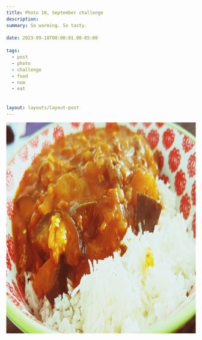 ```yaml
---
title: Photo 18, September challenge
description:
summary: So warming. So tasty.

date: 2023-09-18T00:00:01.00-05:00

tags:
  - post
  - photo
  - challenge
  - food
  - nom
  - eat


layout: layouts/layout-post
---
```

<img width="1000" height="562" class="img-border" src="/img/2023-09-18-japanese-eggplant-curry-rice.jpeg" alt="close up of Japanese eggplant curry and rice" />


